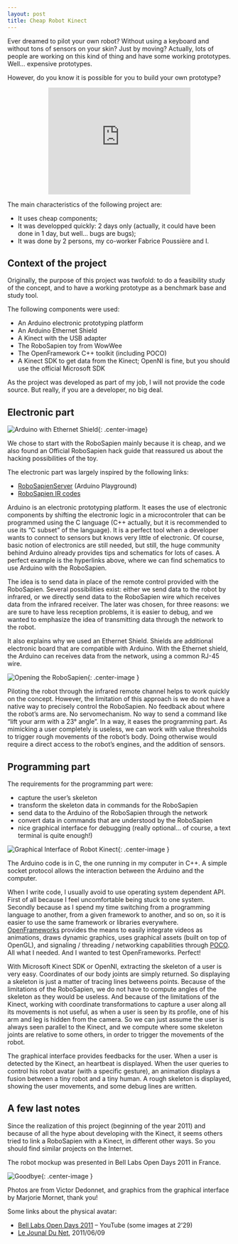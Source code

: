 ```yaml
---
layout: post
title: Cheap Robot Kinect
---
```


Ever dreamed to pilot your own robot? Without using a keyboard and without tons of sensors on your skin? Just by moving? Actually, lots of people are working on this kind of thing and have some working prototypes. Well… expensive prototypes.

However, do you know it is possible for you to build your own prototype?

<iframe width="320" height="240" style="display:block;margin-left:auto;margin-right:auto" src="https://www.youtube.com/embed/78RmoMFRhwA" frameborder="0" allowfullscreen></iframe>

The main characteristics of the following project are:

- It uses cheap components;
- It was developped quickly: 2 days only (actually, it could have been done in 1 day, but well… bugs are bugs);
- It was done by 2 persons, my co-worker Fabrice Poussière and I.

## Context of the project

Originally, the purpose of this project was twofold: to do a feasibility study of the concept, and to have a working prototype as a benchmark base and study tool.

The following components were used:

- An Arduino electronic prototyping platform
- An Arduino Ethernet Shield
- A Kinect with the USB adapter
- The RoboSapien toy from WowWee
- The OpenFramework C++ toolkit (including POCO)
- A Kinect SDK to get data from the Kinect; OpenNI is fine, but you should use the official Microsoft SDK

As the project was developed as part of my job, I will not provide the code source. But really, if you are a developer, no big deal.

## Electronic part

![Arduino with Ethernet Shield]({{site.url}}/assets/posts/cheap-robot-kinect/robotkinect_arduino.jpg){: .center-image}

We chose to start with the RoboSapien mainly because it is cheap, and we also found an Official RoboSapien hack guide that reassured us about the hacking possibilities of the toy.

The electronic part was largely inspired by the following links:

- [RoboSapienServer](http://arduino.cc/playground/Main/RoboSapienServer) (Arduino Playground)
- [RoboSapien IR codes](http://www.markcra.com/robot/ir_codes.php)

Arduino is an electronic prototyping platform. It eases the use of electronic components by shifting the electronic logic in a microcontroler that can be programmed using the C language (C++ actually, but it is recommended to use its “C subset” of the language). It is a perfect tool when a developer wants to connect to sensors but knows very little of electronic. Of course, basic notion of electronics are still needed, but still, the huge community behind Arduino already provides tips and schematics for lots of cases. A perfect example is the hyperlinks above, where we can find schematics to use Arduino with the RoboSapien.

The idea is to send data in place of the remote control provided with the RoboSapien. Several possibilities exist: either we send data to the robot by infrared, or we directly send data to the RoboSapien wire which receives data from the infrared receiver. The later was chosen, for three reasons: we are sure to have less reception problems, it is easier to debug, and we wanted to emphasize the idea of transmitting data through the network to the robot.

It also explains why we used an Ethernet Shield. Shields are additional electronic board that are compatible with Arduino. With the Ethernet shield, the Arduino can receives data from the network, using a common RJ-45 wire.

![Opening the RoboSapien]({{site.url}}/assets/posts/cheap-robot-kinect/robotkinect_opened.jpg){: .center-image }

Piloting the robot through the infrared remote channel helps to work quickly on the concept. However, the limitation of this approach is we do not have a native way to precisely control the RoboSapien. No feedback about where the robot’s arms are. No servomechanism. No way to send a command like “lift your arm with a 23° angle”. In a way, it eases the programming part. As mimicking a user completely is useless, we can work with value thresholds to trigger rough movements of the robot’s body. Doing otherwise would require a direct access to the robot’s engines, and the addition of sensors.

## Programming part

The requirements for the programming part were:

- capture the user’s skeleton
- transform the skeleton data in commands for the RoboSapien
- send data to the Arduino of the RoboSapien through the network
- convert data in commands that are understood by the RoboSapien
- nice graphical interface for debugging (really optional… of course, a text terminal is quite enough!)

![Graphical Interface of Robot Kinect]({{site.url}}/assets/posts/cheap-robot-kinect/robotkinect_interface.jpg){: .center-image }

The Arduino code is in C,  the one running in my computer in C++. A simple socket protocol allows the interaction between the Arduino and the computer.

When I write code, I usually avoid to use operating system dependent API. First of all because I feel uncomfortable being stuck to one system. Secondly because as I spend my time switching from a programming language to another, from a given framework to another, and so on, so it is easier to use the same framework or libraries everywhere. [OpenFrameworks](http://www.openframeworks.cc/) provides the means to easily integrate videos as animations, draws dynamic graphics, uses graphical assets (built on top of OpenGL), and signaling / threading / networking capabilities through [POCO](http://pocoproject.org/). All what I needed. And I wanted to test OpenFrameworks. Perfect!

With Microsoft Kinect SDK or OpenNI, extracting the skeleton of a user is very easy. Coordinates of our body joints are simply returned. So displaying a skeleton is just a matter of tracing lines betweens points. Because of the limitations of the RoboSapien, we do not have to compute angles of the skeleton as they would be useless. And because of the limitations of the Kinect, working with coordinate transformations to capture a user along all its movements is not useful, as when a user is seen by its profile, one of his arm and leg is hidden from the camera. So we can just assume the user is always seen parallel to the Kinect, and we compute where some skeleton joints are relative to some others, in order to trigger the movements of the robot.

The graphical interface provides feedbacks for the user. When a user is detected by the Kinect, an heartbeat is displayed. When the user queries to control his robot avatar (with a specific gesture), an animation displays a fusion between a tiny robot and a tiny human. A rough skeleton is displayed, showing the user movements, and some debug lines are written.

## A few last notes

Since the realization of this project (beginning of the year 2011) and because of all the hype about developing with the Kinect, it seems others tried to link a RoboSapien with a Kinect, in different other ways. So you should find similar projects on the Internet.

The robot mockup was presented in Bell Labs Open Days 2011 in France.

![Goodbye]({{site.url}}/assets/posts/cheap-robot-kinect/robotkinect_scene.jpg){: .center-image }

Photos are from Victor Dedonnet, and graphics from the graphical interface by Marjorie Mornet, thank you!

Some links about the physical avatar:

- [Bell Labs Open Days 2011](https://www.youtube.com/watch?v=BNI_Zgps9kQ) – YouTube (some images at 2’29)
- [Le Jounal Du Net](http://www.journaldunet.com/solutions/systemes-reseaux/alcatel-lucent-bell-labs-open-days/alcatel-lucent-bell-labs-open-days-presentation-immersive.shtml), 2011/06/09
